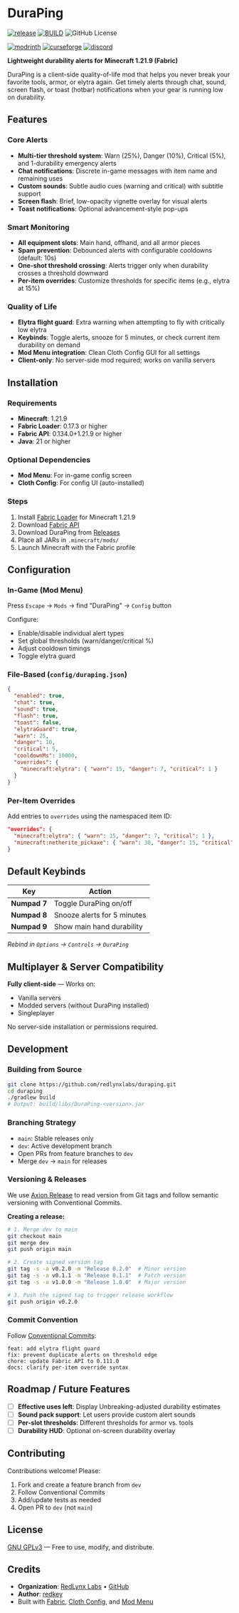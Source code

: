 # DuraPing

[![release](https://img.shields.io/github/v/release/redlynxlabs/duraping?logo=github&style=for-the-badge)](https://github.com/redlynxlabs/duraping/releases)
[![BUILD](https://img.shields.io/github/actions/workflow/status/redlynxlabs/duraping/ci.yml?branch=main&logo=github&style=for-the-badge&label=BUILD)](https://github.com/redlynxlabs/duraping/actions/workflows/ci.yml)
![GitHub License](https://img.shields.io/github/license/redlynxlabs/duraping?logo=github&style=for-the-badge)

[![modrinth](https://img.shields.io/badge/-modrinth-gray?style=for-the-badge&labelColor=green&labelWidth=15&logo=appveyor&logoColor=white)](https://modrinth.com/mod/duraping)
[![curseforge](https://img.shields.io/badge/-CurseForge-gray?style=for-the-badge&logo=curseforge&labelColor=white)](https://www.curseforge.com/minecraft/mc-mods/duraping)
[![discord](https://img.shields.io/discord/1402745018682179624?label=hologram&logo=discord&logoColor=white&style=for-the-badge)](https://discord.gg/hologram)

**Lightweight durability alerts for Minecraft 1.21.9 (Fabric)**

DuraPing is a client-side quality-of-life mod that helps you never break your favorite tools, armor, or elytra again. Get timely alerts through chat, sound, screen flash, or toast (hotbar) notifications when your gear is running low on durability.

## Features

### Core Alerts
- **Multi-tier threshold system**: Warn (25%), Danger (10%), Critical (5%), and 1-durability emergency alerts
- **Chat notifications**: Discrete in-game messages with item name and remaining uses
- **Custom sounds**: Subtle audio cues (warning and critical) with subtitle support
- **Screen flash**: Brief, low-opacity vignette overlay for visual alerts
- **Toast notifications**: Optional advancement-style pop-ups

### Smart Monitoring
- **All equipment slots**: Main hand, offhand, and all armor pieces
- **Spam prevention**: Debounced alerts with configurable cooldowns (default: 10s)
- **One-shot threshold crossing**: Alerts trigger only when durability crosses a threshold downward
- **Per-item overrides**: Customize thresholds for specific items (e.g., elytra at 15%)

### Quality of Life
- **Elytra flight guard**: Extra warning when attempting to fly with critically low elytra
- **Keybinds**: Toggle alerts, snooze for 5 minutes, or check current item durability on demand
- **Mod Menu integration**: Clean Cloth Config GUI for all settings
- **Client-only**: No server-side mod required; works on vanilla servers

## Installation

### Requirements
- **Minecraft**: 1.21.9
- **Fabric Loader**: 0.17.3 or higher
- **Fabric API**: 0.134.0+1.21.9 or higher
- **Java**: 21 or higher

### Optional Dependencies
- **Mod Menu**: For in-game config screen
- **Cloth Config**: For config UI (auto-installed)

### Steps
1. Install [Fabric Loader](https://fabricmc.net/use/) for Minecraft 1.21.9
2. Download [Fabric API](https://modrinth.com/mod/fabric-api)
3. Download DuraPing from [Releases](https://github.com/redlynxlabs/duraping/releases)
4. Place all JARs in `.minecraft/mods/`
5. Launch Minecraft with the Fabric profile

## Configuration

### In-Game (Mod Menu)
Press `Escape` → `Mods` → find "DuraPing" → `Config` button

Configure:
- Enable/disable individual alert types
- Set global thresholds (warn/danger/critical %)
- Adjust cooldown timings
- Toggle elytra guard

### File-Based (`config/duraping.json`)
```json
{
  "enabled": true,
  "chat": true,
  "sound": true,
  "flash": true,
  "toast": false,
  "elytraGuard": true,
  "warn": 25,
  "danger": 10,
  "critical": 5,
  "cooldownMs": 10000,
  "overrides": {
    "minecraft:elytra": { "warn": 15, "danger": 7, "critical": 1 }
  }
}
```

### Per-Item Overrides
Add entries to `overrides` using the namespaced item ID:
```json
"overrides": {
  "minecraft:elytra": { "warn": 15, "danger": 7, "critical": 1 },
  "minecraft:netherite_pickaxe": { "warn": 30, "danger": 15, "critical": 10 }
}
```

## Default Keybinds

| Key | Action |
|-----|--------|
| **Numpad 7** | Toggle DuraPing on/off |
| **Numpad 8** | Snooze alerts for 5 minutes |
| **Numpad 9** | Show main hand durability |

*Rebind in `Options` → `Controls` → `DuraPing`*

## Multiplayer & Server Compatibility

**Fully client-side** — Works on:
- Vanilla servers
- Modded servers (without DuraPing installed)
- Singleplayer

No server-side installation or permissions required.

## Development

### Building from Source
```bash
git clone https://github.com/redlynxlabs/duraping.git
cd duraping
./gradlew build
# Output: build/libs/DuraPing-<version>.jar
```

### Branching Strategy
- `main`: Stable releases only
- `dev`: Active development branch
- Open PRs from feature branches to `dev`
- Merge `dev` → `main` for releases

### Versioning & Releases
We use [Axion Release](https://github.com/allegro/axion-release-plugin) to read version from Git tags and follow semantic versioning with Conventional Commits.

**Creating a release:**
```bash
# 1. Merge dev to main
git checkout main
git merge dev
git push origin main

# 2. Create signed version tag
git tag -s -a v0.2.0 -m "Release 0.2.0"  # Minor version
git tag -s -a v0.1.1 -m "Release 0.1.1"  # Patch version
git tag -s -a v1.0.0 -m "Release 1.0.0"  # Major version

# 3. Push the signed tag to trigger release workflow
git push origin v0.2.0
```

### Commit Convention
Follow [Conventional Commits](https://www.conventionalcommits.org/):
```
feat: add elytra flight guard
fix: prevent duplicate alerts on threshold edge
chore: update Fabric API to 0.111.0
docs: clarify per-item override syntax
```

## Roadmap / Future Features

- [ ] **Effective uses left**: Display Unbreaking-adjusted durability estimates
- [ ] **Sound pack support**: Let users provide custom alert sounds
- [ ] **Per-slot thresholds**: Different thresholds for armor vs. tools
- [ ] **Durability HUD**: Optional on-screen durability overlay

## Contributing

Contributions welcome! Please:
1. Fork and create a feature branch from `dev`
2. Follow Conventional Commits
3. Add/update tests as needed
4. Open PR to `dev` (not `main`)

## License

[GNU GPLv3](LICENSE) — Free to use, modify, and distribute.

## Credits

- **Organization**: [RedLynx Labs](https://redlynx.io) • [GitHub](https://github.com/redlynxlabs)
- **Author**: [redkey](https://github.com/redkeysh)
- Built with [Fabric](https://fabricmc.net/), [Cloth Config](https://github.com/shedaniel/cloth-config), and [Mod Menu](https://github.com/TerraformersMC/ModMenu)
